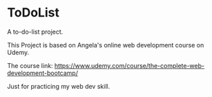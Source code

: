 # ToDoList
A to-do-list project. 


This Project is based on Angela's online web development course on Udemy.

The course link: https://www.udemy.com/course/the-complete-web-development-bootcamp/

Just for practicing my web dev skill.
